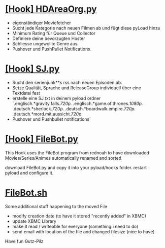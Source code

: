 [[Hook] HDAreaOrg.py](HDAreaOrg.py)
==============
 - eigenständiger Moviefetcher
 - Sucht jede Kategorie nach neuen Filmen ab und fügt diese pyLoad hinzu
 - Minimum Rating für Queue und Collector
 - Definiere deine bevorzugten Hoster
 - Schliesse ungewollte Genre aus
 - Pushover und PushPullet Notifications.

[[Hook] SJ.py](SJ.py)
==============
 - Sucht den serienjunk**s rss nach neuen Episoden ab.
 - Setze Qualität, Sprache und ReleaseGroup individuell über eine Textdatei fest
 - erstelle eine SJ.txt in deinem pyload ordner
  `.englisch.*gravity.falls.*720p.*
  .englisch.*game.of.thrones.*1080p.*
  .deutsch.*sherlock.*720p.*
  .deutsch.*boardwalk.empire.*720p.*
  .deutsch.*mord.mit.aussicht.*720p.*
 - Pushover und Pushbullet notifications`

[[Hook] FileBot.py](FileBot.py)
==============
This Hook uses the FileBot program from rednoah to have downloaded Movies/Series/Animes automatically renamed and sorted.

download FileBot.py and copy it into your pyload/hooks folder.
restart pyload and configure it.


[FileBot.sh](filebot.sh)
==============
Some additional stuff happening to the moved File
 - modify creation date (to have it stored "recently added" in XBMC)
 - update XBMC LIbrary
 - make it read / writeable for everyone (something i need to do)
 - send email with location of the file and changed filesize (nice to have)

Have fun
Gutz-Pilz
